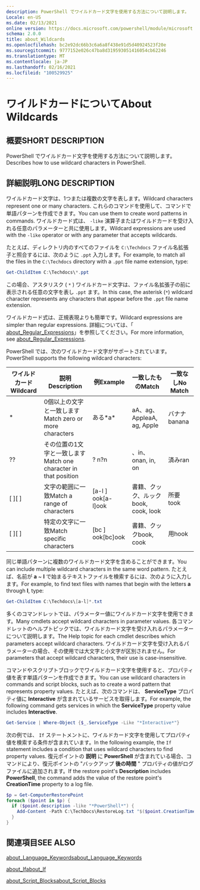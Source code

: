 ```yaml
---
description: PowerShell でワイルドカード文字を使用する方法について説明します。
Locale: en-US
ms.date: 02/13/2021
online version: https://docs.microsoft.com/powershell/module/microsoft.powershell.core/about/about_wildcards?view=powershell-7.1&WT.mc_id=ps-gethelp
schema: 2.0.0
title: about_Wildcards
ms.openlocfilehash: bc2e92dc66b3c6a6a8f438e91d5d40924523f20e
ms.sourcegitcommit: 9777152e026c47ba8d319593051416054cb62246
ms.translationtype: MT
ms.contentlocale: ja-JP
ms.lasthandoff: 02/16/2021
ms.locfileid: "100529925"
---
```

# <a name="about-wildcards"></a><span data-ttu-id="64dd8-103">ワイルドカードについて</span><span class="sxs-lookup"><span data-stu-id="64dd8-103">About Wildcards</span></span>

## <a name="short-description"></a><span data-ttu-id="64dd8-104">概要</span><span class="sxs-lookup"><span data-stu-id="64dd8-104">SHORT DESCRIPTION</span></span>

<span data-ttu-id="64dd8-105">PowerShell でワイルドカード文字を使用する方法について説明します。</span><span class="sxs-lookup"><span data-stu-id="64dd8-105">Describes how to use wildcard characters in PowerShell.</span></span>

## <a name="long-description"></a><span data-ttu-id="64dd8-106">詳細説明</span><span class="sxs-lookup"><span data-stu-id="64dd8-106">LONG DESCRIPTION</span></span>

<span data-ttu-id="64dd8-107">ワイルドカード文字は、1つまたは複数の文字を表します。</span><span class="sxs-lookup"><span data-stu-id="64dd8-107">Wildcard characters represent one or many characters.</span></span> <span data-ttu-id="64dd8-108">これらのコマンドを使用して、コマンドで単語パターンを作成できます。</span><span class="sxs-lookup"><span data-stu-id="64dd8-108">You can use them to create word patterns in commands.</span></span> <span data-ttu-id="64dd8-109">ワイルドカード式は、 `-like` 演算子またはワイルドカードを受け入れる任意のパラメーターと共に使用します。</span><span class="sxs-lookup"><span data-stu-id="64dd8-109">Wildcard expressions are used with the `-like` operator or with any parameter that accepts wildcards.</span></span>

<span data-ttu-id="64dd8-110">たとえば、ディレクトリ内のすべてのファイルを `C:\Techdocs` ファイル名拡張子と照合するには、次のように `.ppt` 入力します。</span><span class="sxs-lookup"><span data-stu-id="64dd8-110">For example, to match all the files in the `C:\Techdocs` directory with a `.ppt` file name extension, type:</span></span>

```powershell
Get-ChildItem C:\Techdocs\*.ppt
```

<span data-ttu-id="64dd8-111">この場合、アスタリスク ( `*` ) ワイルドカード文字は、ファイル名拡張子の前に表示される任意の文字を表し `.ppt` ます。</span><span class="sxs-lookup"><span data-stu-id="64dd8-111">In this case, the asterisk (`*`) wildcard character represents any characters that appear before the `.ppt` file name extension.</span></span>

<span data-ttu-id="64dd8-112">ワイルドカード式は、正規表現よりも簡単です。</span><span class="sxs-lookup"><span data-stu-id="64dd8-112">Wildcard expressions are simpler than regular expressions.</span></span> <span data-ttu-id="64dd8-113">詳細については、「 [about_Regular_Expressions](./about_Regular_Expressions.md)」を参照してください。</span><span class="sxs-lookup"><span data-stu-id="64dd8-113">For more information, see [about_Regular_Expressions](./about_Regular_Expressions.md).</span></span>

<span data-ttu-id="64dd8-114">PowerShell では、次のワイルドカード文字がサポートされています。</span><span class="sxs-lookup"><span data-stu-id="64dd8-114">PowerShell supports the following wildcard characters:</span></span>

|<span data-ttu-id="64dd8-115">ワイルドカード</span><span class="sxs-lookup"><span data-stu-id="64dd8-115">Wildcard</span></span>|<span data-ttu-id="64dd8-116">説明</span><span class="sxs-lookup"><span data-stu-id="64dd8-116">Description</span></span>               |<span data-ttu-id="64dd8-117">例</span><span class="sxs-lookup"><span data-stu-id="64dd8-117">Example</span></span> |<span data-ttu-id="64dd8-118">一致したもの</span><span class="sxs-lookup"><span data-stu-id="64dd8-118">Match</span></span>        |<span data-ttu-id="64dd8-119">一致なし</span><span class="sxs-lookup"><span data-stu-id="64dd8-119">No Match</span></span>|
|--------|--------------------------|--------|-------------|--------|
|\*      |<span data-ttu-id="64dd8-120">0個以上の文字と一致します</span><span class="sxs-lookup"><span data-stu-id="64dd8-120">Match zero or more characters</span></span> | <span data-ttu-id="64dd8-121">ある\*</span><span class="sxs-lookup"><span data-stu-id="64dd8-121">a\*</span></span>  | <span data-ttu-id="64dd8-122">aA、ag、Apple</span><span class="sxs-lookup"><span data-stu-id="64dd8-122">aA, ag, Apple</span></span> | <span data-ttu-id="64dd8-123">バナナ</span><span class="sxs-lookup"><span data-stu-id="64dd8-123">banana</span></span> |
|<span data-ttu-id="64dd8-124">?</span><span class="sxs-lookup"><span data-stu-id="64dd8-124">?</span></span>       |<span data-ttu-id="64dd8-125">その位置の1文字と一致します</span><span class="sxs-lookup"><span data-stu-id="64dd8-125">Match one character in that position</span></span> | <span data-ttu-id="64dd8-126">? n</span><span class="sxs-lookup"><span data-stu-id="64dd8-126">?n</span></span> | <span data-ttu-id="64dd8-127">、in、on</span><span class="sxs-lookup"><span data-stu-id="64dd8-127">an, in, on</span></span> | <span data-ttu-id="64dd8-128">済み</span><span class="sxs-lookup"><span data-stu-id="64dd8-128">ran</span></span> |
|<span data-ttu-id="64dd8-129">\[ \]</span><span class="sxs-lookup"><span data-stu-id="64dd8-129">\[ \]</span></span>   |<span data-ttu-id="64dd8-130">文字の範囲に一致</span><span class="sxs-lookup"><span data-stu-id="64dd8-130">Match a range of characters</span></span> | <span data-ttu-id="64dd8-131">\[a-l \] ook</span><span class="sxs-lookup"><span data-stu-id="64dd8-131">\[a-l\]ook</span></span> | <span data-ttu-id="64dd8-132">書籍、クック、ルック</span><span class="sxs-lookup"><span data-stu-id="64dd8-132">book, cook, look</span></span> | <span data-ttu-id="64dd8-133">所要</span><span class="sxs-lookup"><span data-stu-id="64dd8-133">took</span></span> |
|<span data-ttu-id="64dd8-134">\[ \]</span><span class="sxs-lookup"><span data-stu-id="64dd8-134">\[ \]</span></span>   |<span data-ttu-id="64dd8-135">特定の文字に一致</span><span class="sxs-lookup"><span data-stu-id="64dd8-135">Match specific characters</span></span> | <span data-ttu-id="64dd8-136">\[bc \] ook</span><span class="sxs-lookup"><span data-stu-id="64dd8-136">\[bc\]ook</span></span> | <span data-ttu-id="64dd8-137">書籍、クック</span><span class="sxs-lookup"><span data-stu-id="64dd8-137">book, cook</span></span> | <span data-ttu-id="64dd8-138">用</span><span class="sxs-lookup"><span data-stu-id="64dd8-138">hook</span></span> |

<span data-ttu-id="64dd8-139">同じ単語パターンに複数のワイルドカード文字を含めることができます。</span><span class="sxs-lookup"><span data-stu-id="64dd8-139">You can include multiple wildcard characters in the same word pattern.</span></span> <span data-ttu-id="64dd8-140">たとえば、名前が **a** ~ **l** で始まるテキストファイルを検索するには、次のように入力します。</span><span class="sxs-lookup"><span data-stu-id="64dd8-140">For example, to find text files with names that begin with the letters **a** through **l**, type:</span></span>

```powershell
Get-ChildItem C:\Techdocs\[a-l]*.txt
```

<span data-ttu-id="64dd8-141">多くのコマンドレットでは、パラメーター値にワイルドカード文字を使用できます。</span><span class="sxs-lookup"><span data-stu-id="64dd8-141">Many cmdlets accept wildcard characters in parameter values.</span></span> <span data-ttu-id="64dd8-142">各コマンドレットのヘルプトピックでは、ワイルドカード文字を受け入れるパラメーターについて説明します。</span><span class="sxs-lookup"><span data-stu-id="64dd8-142">The Help topic for each cmdlet describes which parameters accept wildcard characters.</span></span> <span data-ttu-id="64dd8-143">ワイルドカード文字を受け入れるパラメーターの場合、その使用では大文字と小文字が区別されません。</span><span class="sxs-lookup"><span data-stu-id="64dd8-143">For parameters that accept wildcard characters, their use is case-insensitive.</span></span>

<span data-ttu-id="64dd8-144">コマンドやスクリプトブロックでワイルドカード文字を使用すると、プロパティ値を表す単語パターンを作成できます。</span><span class="sxs-lookup"><span data-stu-id="64dd8-144">You can use wildcard characters in commands and script blocks, such as to create a word pattern that represents property values.</span></span> <span data-ttu-id="64dd8-145">たとえば、次のコマンドは、 **ServiceType** プロパティ値に **Interactive** が含まれているサービスを取得します。</span><span class="sxs-lookup"><span data-stu-id="64dd8-145">For example, the following command gets services in which the **ServiceType** property value includes **Interactive**.</span></span>

```powershell
Get-Service | Where-Object {$_.ServiceType -Like "*Interactive*"}
```

<span data-ttu-id="64dd8-146">次の例では、 `If` ステートメントに、ワイルドカード文字を使用してプロパティ値を検索する条件が含まれています。</span><span class="sxs-lookup"><span data-stu-id="64dd8-146">In the following example, the `If` statement includes a condition that uses wildcard characters to find property values.</span></span> <span data-ttu-id="64dd8-147">復元ポイントの **説明** に **PowerShell** が含まれている場合、コマンドにより、復元ポイントの "バックアップ **後の時間** " プロパティの値がログファイルに追加されます。</span><span class="sxs-lookup"><span data-stu-id="64dd8-147">If the restore point's **Description** includes **PowerShell**, the command adds the value of the restore point's **CreationTime** property to a log file.</span></span>

```powershell
$p = Get-ComputerRestorePoint
foreach ($point in $p) {
  if ($point.description -like "*PowerShell*") {
    Add-Content -Path C:\TechDocs\RestoreLog.txt "$($point.CreationTime)"
  }
}
```

## <a name="see-also"></a><span data-ttu-id="64dd8-148">関連項目</span><span class="sxs-lookup"><span data-stu-id="64dd8-148">SEE ALSO</span></span>

[<span data-ttu-id="64dd8-149">about_Language_Keywords</span><span class="sxs-lookup"><span data-stu-id="64dd8-149">about_Language_Keywords</span></span>](about_Language_Keywords.md)

[<span data-ttu-id="64dd8-150">about_If</span><span class="sxs-lookup"><span data-stu-id="64dd8-150">about_If</span></span>](about_If.md)

[<span data-ttu-id="64dd8-151">about_Script_Blocks</span><span class="sxs-lookup"><span data-stu-id="64dd8-151">about_Script_Blocks</span></span>](about_Script_Blocks.md)
